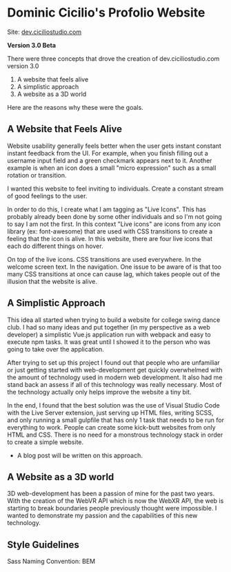 # Dominic Cicilio's Profolio Website
Site: [dev.ciciliostudio.com](dev.ciciliostudio.com)

**Version 3.0 Beta**

There were three concepts that drove the creation of dev.ciciliostudio.com version 3.0

1) A website that feels alive
1) A simplistic approach
1) A website as a 3D world

Here are the reasons why these were the goals.

## A Website that Feels Alive
Website usability generally feels better when the user gets instant constant instant feedback from the UI. For example, when you finish filling out a username input field and a green checkmark appears next to it. Another example is when an icon does a small "micro expression" such as a small rotation or transition.

I wanted this website to feel inviting to individuals. Create a constant stream of good feelings to the user. 

In order to do this, I create what I am tagging as "Live Icons". This has probably already been done by some other individuals and so I'm not going to say I am not the first. In this context "Live icons" are icons from any icon library (ex: font-awesome) that are used with CSS transitions to create a feeling that the icon is alive. In this website, there are four live icons that each do different things on hover.

On top of the live icons. CSS transitions are used everywhere. In the welcome screen text. In the navigation. One issue to be aware of is that too many CSS transitions at once can cause lag, which takes people out of the illusion that the website is alive.

## A Simplistic Approach
This idea all started when trying to build a website for college swing dance club. I had so many ideas and put together (in my perspective as a web developer) a simplistic Vue.js application run with webpack and easy to execute npm tasks. It was great until I showed it to the person who was going to take over the application.

After trying to set up this project I found out that people who are unfamiliar or just getting started with web-development get quickly overwhelmed with the amount of technology used in modern web development. It also had me stand back an assess if all of this technology was really necessary. Most of the technology actually only helps improve the website a tiny bit.

In the end, I found that the best solution was the use of Visual Studio Code with the Live Server extension, just serving up HTML files, writing SCSS, and only running a small gulpfile that has only 1 task that needs to be run for everything to work. People can create some kick-butt websites from only HTML and CSS. There is no need for a monstrous technology stack in order to create a simple website.

- A blog post will be written on this approach.

## A Website as a 3D world
3D web-development has been a passion of mine for the past two years. With the creation of the WebVR API which is now the WebXR API, the web is starting to break boundaries people previously thought were impossible. I wanted to demonstrate my passion and the capabilities of this new technology.

## Style Guidelines

Sass Naming Convention: BEM 
